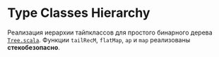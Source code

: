 # Type Classes Hierarchy

Реализация иерархии тайпклассов для простого бинарного дерева [`Tree.scala`](./src/main/scala/hierarchy/Tree.scala).
Функции `tailRecM`, `flatMap`, `ap` и `map` реализованы **стекобезопасно**.
